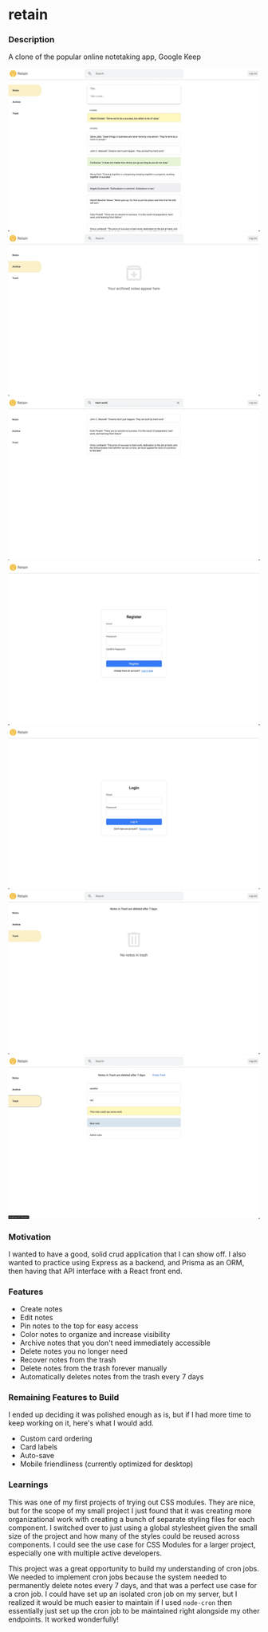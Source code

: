 # retain

### Description

A clone of the popular online notetaking app, Google Keep

![Home](./docs/home.webp)
![Archived](./docs/archived.webp)
![Search](./docs/search.webp)
![Register](./docs/register.webp)
![Login](./docs/login.webp)
![Blank Trash](./docs/blank-trash.webp)
![Trash](./docs/trash.webp)

### Motivation

I wanted to have a good, solid crud application that I can show off. I also wanted to practice using Express as a backend, and Prisma as an ORM, then having that API interface with a React front end.

### Features

- Create notes
- Edit notes
- Pin notes to the top for easy access
- Color notes to organize and increase visibility
- Archive notes that you don't need immediately accessible
- Delete notes you no longer need
- Recover notes from the trash
- Delete notes from the trash forever manually
- Automatically deletes notes from the trash every 7 days

### Remaining Features to Build

I ended up deciding it was polished enough as is, but if I had more time to keep working on it, here's what I would add.

- Custom card ordering
- Card labels
- Auto-save
- Mobile friendliness (currently optimized for desktop)

### Learnings

This was one of my first projects of trying out CSS modules. They are nice, but for the scope of my small project I just found that it was creating more organizational work with creating a bunch of separate styling files for each component. I switched over to just using a global stylesheet given the small size of the project and how many of the styles could be reused across components. I could see the use case for CSS Modules for a larger project, especially one with multiple active developers.

This project was a great opportunity to build my understanding of cron jobs. We needed to implement cron jobs because the system needed to permanently delete notes every 7 days, and that was a perfect use case for a cron job. I could have set up an isolated cron job on my server, but I realized it would be much easier to maintain if I used `node-cron` then essentially just set up the cron job to be maintained right alongside my other endpoints. It worked wonderfully!
